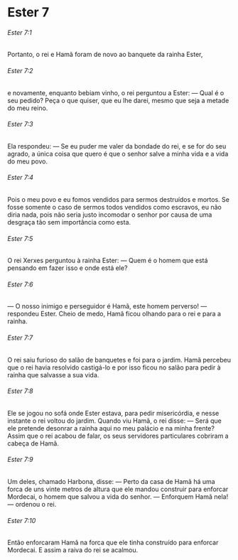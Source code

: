 # Ester 7

###### Ester 7:1

Portanto, o rei e Hamã foram de novo ao banquete da rainha Ester,

###### Ester 7:2

e novamente, enquanto bebiam vinho, o rei perguntou a Ester: — Qual é o seu pedido? Peça o que quiser, que eu lhe darei, mesmo que seja a metade do meu reino.

###### Ester 7:3

Ela respondeu: — Se eu puder me valer da bondade do rei, e se for do seu agrado, a única coisa que quero é que o senhor salve a minha vida e a vida do meu povo.

###### Ester 7:4

Pois o meu povo e eu fomos vendidos para sermos destruídos e mortos. Se fosse somente o caso de sermos todos vendidos como escravos, eu não diria nada, pois não seria justo incomodar o senhor por causa de uma desgraça tão sem importância como esta.

###### Ester 7:5

O rei Xerxes perguntou à rainha Ester: — Quem é o homem que está pensando em fazer isso e onde está ele?

###### Ester 7:6

— O nosso inimigo e perseguidor é Hamã, este homem perverso! — respondeu Ester. Cheio de medo, Hamã ficou olhando para o rei e para a rainha.

###### Ester 7:7

O rei saiu furioso do salão de banquetes e foi para o jardim. Hamã percebeu que o rei havia resolvido castigá-lo e por isso ficou no salão para pedir à rainha que salvasse a sua vida.

###### Ester 7:8

Ele se jogou no sofá onde Ester estava, para pedir misericórdia, e nesse instante o rei voltou do jardim. Quando viu Hamã, o rei disse: — Será que ele pretende desonrar a rainha aqui no meu palácio e na minha frente? Assim que o rei acabou de falar, os seus servidores particulares cobriram a cabeça de Hamã.

###### Ester 7:9

Um deles, chamado Harbona, disse: — Perto da casa de Hamã há uma forca de uns vinte metros de altura que ele mandou construir para enforcar Mordecai, o homem que salvou a vida do senhor. — Enforquem Hamã nela! — ordenou o rei.

###### Ester 7:10

Então enforcaram Hamã na forca que ele tinha construído para enforcar Mordecai. E assim a raiva do rei se acalmou.

